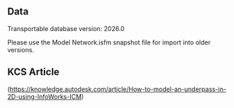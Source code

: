 ## Data
Transportable database version: 2026.0

Please use the Model Network.isfm snapshot file for import into older versions. 

## KCS Article
(https://knowledge.autodesk.com/article/How-to-model-an-underpass-in-2D-using-InfoWorks-ICM)